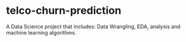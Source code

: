 # telco-churn-prediction
A Data Science project that includes: Data Wrangling, EDA, analysis and machine learning algorithms.
